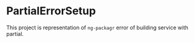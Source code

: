 # PartialErrorSetup

This project is representation of `ng-packagr` error of building service with partial.